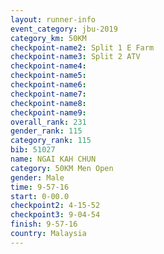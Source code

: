 ```yaml
---
layout: runner-info 
event_category: jbu-2019 
category_km: 50KM 
checkpoint-name2: Split 1 E Farm 
checkpoint-name3: Split 2 ATV 
checkpoint-name4: 
checkpoint-name5: 
checkpoint-name6: 
checkpoint-name7: 
checkpoint-name8: 
checkpoint-name9: 
overall_rank: 231
gender_rank: 115
category_rank: 115
bib: 51027
name: NGAI KAH CHUN
category: 50KM Men Open
gender: Male
time: 9-57-16
start: 0-00.0
checkpoint2: 4-15-52
checkpoint3: 9-04-54
finish: 9-57-16
country: Malaysia
---
```

